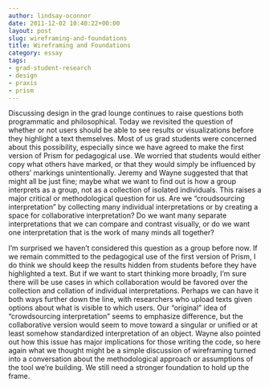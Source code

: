 ```yaml
---
author: lindsay-oconnor
date: 2011-12-02 10:40:22+00:00
layout: post
slug: wireframing-and-foundations
title: Wireframing and Foundations
category: essay
tags:
- grad-student-research
- design
- praxis
- prism
---
```


Discussing design in the grad lounge continues to raise questions both programmatic and philosophical. Today we revisited the question of whether or not users should be able to see results or visualizations before they highlight a text themselves. Most of us grad students were concerned about this possibility, especially since we have agreed to make the first version of Prism for pedagogical use. We worried that students would either copy what others have marked, or that they would simply be influenced by others’ markings unintentionally. Jeremy and Wayne suggested that that might all be just fine; maybe what we want to find out is how a group interprets as a group, not as a collection of isolated individuals. This raises a major critical or methodological question for us. Are we “croudsourcing interpretation” by collecting many individual interpretations or by creating a space for collaborative interpretation? Do we want many separate interpretations that we can compare and contrast visually, or do we want one interpretation that is the work of many minds all together?

I’m surprised we haven’t considered this question as a group before now. If we remain committed to the pedagogical use of the first version of Prism, I do think we should keep the results hidden from students before they have highlighted a text. But if we want to start thinking more broadly, I’m sure there will be use cases in which collaboration would be favored over the collection and collation of individual interpretations. Perhaps we can have it both ways further down the line, with researchers who upload texts given options about what is visible to which users. Our “original” idea of “crowdsourcing interpretation” seems to emphasize difference, but the collaborative version would seem to move toward a singular or unified or at least somehow standardized interpretation of an object. Wayne also pointed out how this issue has major implications for those writing the code, so here again what we thought might be a simple discussion of wireframing turned into a conversation about the methodological approach or assumptions of the tool we’re building. We still need a stronger foundation to hold up the frame.
